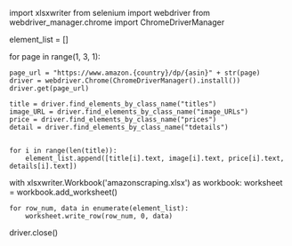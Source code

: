 import xlsxwriter
from selenium import webdriver
from webdriver_manager.chrome import ChromeDriverManager

element_list = []


for page in range(1, 3, 1):
    
    page_url = "https://www.amazon.{country}/dp/{asin}" + str(page)
    driver = webdriver.Chrome(ChromeDriverManager().install())
    driver.get(page_url)

    title = driver.find_elements_by_class_name("titles")
    image_URL = driver.find_elements_by_class_name("image_URLs")
    price = driver.find_elements_by_class_name("prices")
    detail = driver.find_elements_by_class_name("tdetails")

  
    for i in range(len(title)):
        element_list.append([title[i].text, image[i].text, price[i].text, details[i].text])
  
with xlsxwriter.Workbook('amazonscraping.xlsx') as workbook:
    worksheet = workbook.add_worksheet()
  
    for row_num, data in enumerate(element_list):
        worksheet.write_row(row_num, 0, data)
  
driver.close()
